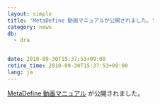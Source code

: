 ```yaml
---
layout: simple
title: 'MetaDefine 動画マニュアルが公開されました。'
category: news
db:
  - dra


date: 2010-09-30T15:37:53+09:00
retire_time: 2010-09-30T15:37:53+09:00
lang: ja
---
```


<a href="http://togotv.dbcls.jp/20100929.html">MetaDefine 動画マニュアル</a> が公開されました。
